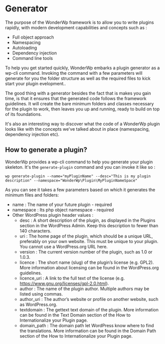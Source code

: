 # Generator

The purpose of the WonderWp framework is to allow you to write plugins rapidly, with modern development capabilities and concepts such as :

- Full object approach
- Namespacing
- Autoloading
- Dependency injection 
- Command line tools
 
To help you get started quickly, WonderWp embarks a plugin generator as a wp-cli command. Invoking the command with a few parameters will generate for you the folder structure as well as the required files to kick start your plugin evelopment..

The good thing with a generator besides the fact that is makes you gain time, is that it ensures that the generated code follows the framework guidelines. It will create the bare minimum folders and classes necessary for the plugin to work, then leaves you up and running, ready to build on top of its foundations. 

It's also an interesting way to discover what the code of a WonderWp plugin looks like with the concepts we've talked about in place (namespacing, dependency injection etc).

## How to generate a plugin? 

WonderWp provides a wp-cli command to help you generate your plugin skeleton.
It's the `generate-plugin` command and you can invoke it like so :

`wp generate-plugin --name="myPluginName" --desc="This is my plugin description" --namespace="WonderWp\Plugin\MyPluginNameSpace"`

As you can see it takes a few parameters based on which it generates the minimum files and folders:
- name : The name of your future plugin - required
- namespace : Its php object namespace - required
- Other WordPress plugin header values : 
    - desc :  A short description of the plugin, as displayed in the Plugins section in the WordPress Admin. Keep this description to fewer than 140 characters.
    - uri : The home page of the plugin, which should be a unique URL, preferably on your own website. This must be unique to your plugin. You cannot use a WordPress.org URL here.
    - version : The current version number of the plugin, such as 1.0 or 1.0.3.
    - licence : The short name (slug) of the plugin’s license (e.g. GPL2). More information about licensing can be found in the WordPress.org guidelines.
    - licence_uri : A link to the full text of the license (e.g. https://www.gnu.org/licenses/gpl-2.0.html).
    - author : The name of the plugin author. Multiple authors may be listed using commas.
    - author_uri : The author’s website or profile on another website, such as WordPress.org.
    - textdomain : The gettext text domain of the plugin. More information can be found in the Text Domain section of the How to Internationalize your Plugin page.
    - domain_path :   The domain path let WordPress know where to find the translations. More information can be found in the Domain Path section of the How to Internationalize your Plugin page.

